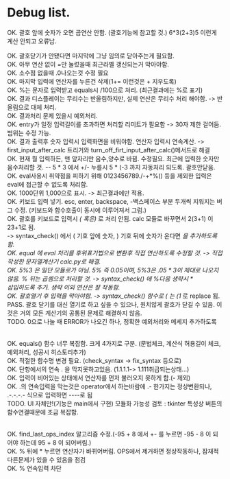 <h1>Debug list.</h1>
OK. 괄호 앞에 숫자가 오면 곱연산 안함. (괄호기능에 참고할 것.) 6*3(2+3)5 이런게 계산 안되고 오류남. 

OK. 괄호닫기가 안됐다면 마지막에 그냥 임의로 닫아주는게 필요함.
<br>OK. 아무 연산 없이 =만 눌렀을때 최근라벨 갱신되는거 막아야함.
<br>OK. 소수점 없을때 .0나오는것 수정 필요
<br>OK. 마지막 입력에 연산자를 누른건 삭제(1+= 이런것은 + 지우도록)
<br>OK. %는 문자로 입력받고 equals시 /100으로 처리. (최근결과에는 %로 표기)
<br>OK. 결과 디스플레이는 무리수는 반올림하지만, 실제 연산은 무리수 처리 해야함.  -> 반올림으로 대체 처리.
<br>OK. 결과처리 문제 있을시 예외처리.
<br>OK. entry가 일정 입력길이를 초과하면 처리할 리미트가 필요함 -> 30자 제한 걸어둠. 범위는 수정 가능.
<br>OK. 결과 출력후 숫자 입력시 입력화면을 비워야함. 연산자 입력시 연속계산. -> first_input_after_calc 트리거와 turn_off_firt_input_after_calc()메서드로 해결
<br>OK. 현재 뭘 입력하든, 맨 앞자리만 음수,양수로 바뀜. 수정필요. 최근에 입력한 숫자만 음수처리할 것. -- 5 * 3 에서 +/- 누를시 5 * (-3 까지 자동처리 되도록. 괄호안닫음.
<br>OK. eval사용시 취약점을 피하기 위해 0123456789./-+*%() 등을 제외한 입력은 eval에 접근할 수 없도록 처리함.
<br>OK. 1000단위 1,000으로 표시. -> 최근결과에만 적용.
<br>OK. 키보드 입력 넣기. esc, enter, backspace, -백스페이스 부분 두개씩 지워지는 버그 수정. (키보드와 함수호출이 동시에 이루어져서 그럼.)
<br>OK. 괄호를 키보드로 입력시 *( 혹은)* 로 처리 안됨.  calc 모듈로 바꾸면서 2(3+1) 이 23+1로 됨.
<br>    -> syntax_check() 에서 ( 기호 앞에 숫자, ) 기호 뒤에 숫자가 온다면 *을 추가하도록 함.
<br>OK. equal 에 eval 처리를 후위표기법으로 변환후 직접 연산하도록 수정할 것. -> 직접 작성한 문자열계산기 calc.py로 해결.
<br>OK. 5%3 은 일단 모듈로가 아님. 5% 즉 0.05이며, 5%3은 .05 * 3이 제대로 나오지 않음. % 뒤는 곱셈으로 처리할 것. -> syntax_check() 에 %다음 생략시 * <br>삽입하도록 추가. 생략 이외 연산은 잘 작동함.
<br>OK. 괄호열기 후 *입력을 막아야함. -> syntax_check() 함수로 (* 는 (1* 로 replace 됨.
<br>PASS. 괄호 닫기를 대신 열기로 하고 싶을 수 있으나, 원치않게 괄호가 닫길 수 있음. 이것은 거의 모든 계산기의 공통된 문제로 해결하지 않음.
<br>TODO. 0으로 나눌 때 ERROR가 나오긴 하나, 정확한 예외처리와 메세지 추가하도록 

<br>OK. equals() 함수 너무 복잡함. 크게 4가지로 구분. (문법체크, 계산식 허용길이 체크, 예외처리, 성공시 히스토리추가)
<br>OK. 적절한 함수명 변경 필요. (check_syntax -> fix_syntax 등으로)
<br>OK. 단항에서의 연속 . 을 막지못하고있음. (1.1.1.1-> 1.111취급되는상태...)
<br>OK. 입력이 비어있는 상태에서 연산자를 먼저 불러오지 못하게 함.(- 제외)
<br>OK. .의 연속입력을 막는것은 operator에서 하는바람에 .- 한가지는 정상변환되나, .-.-.-.- 식으로 입력하면 ----로 됨
<br>TODO. UI 자체만!(기능은 main에서 구현) 모듈화 가능성 검토   : tkinter 특성상 버튼의 함수연결때문에 조금 복잡함.

<br>OK. find_last_ops_index 알고리즘 수정.(-95 + 8 에서 +- 를 누르면 -95 - 8 이 되어야 하는데 95 + 8 이 되어버림.)
<br>OK. % 뒤에 * 누르면 연산자가 바뀌어버림. OPS에서 제거하면 정상작동하나, 잠재적 다른문제가 있을 수 있음을 점검
<br>OK. % 연속입력 차단